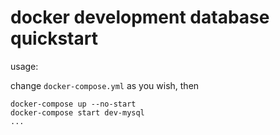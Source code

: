 # docker development database quickstart

usage: 

change `docker-compose.yml` as you wish, then

```
docker-compose up --no-start
docker-compose start dev-mysql
...
```

